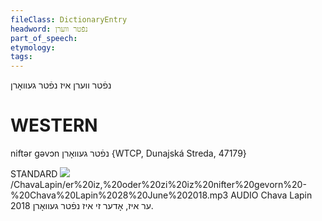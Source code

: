 ```yaml
---
fileClass: DictionaryEntry
headword: נפֿטר ווערן
part_of_speech: 
etymology: 
tags: 
---
```

נפֿטר ווערן
איז נפֿטר געוואָרן

WESTERN
========

niftər gəvɔn נפֿטר געוואָרן {WTCP, Dunajská Streda, 47179}

STANDARD
![](https://ia801509.us.archive.org/2/items)
/ChavaLapin/er%20iz,%20oder%20zi%20iz%20nifter%20gevorn%20-%20Chava%20Lapin%2028%20June%202018.mp3
AUDIO Chava Lapin 2018
ער איז, אָדער זי איז נפֿטר געוואָרן.